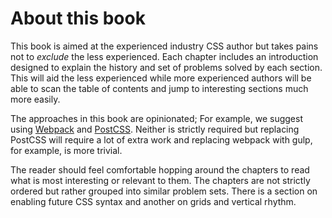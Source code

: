 # About this book

This book is aimed at the experienced industry CSS author but takes pains not to
*exclude* the less experienced. Each chapter includes an introduction designed
to explain the history and set of problems solved by each section. This will aid
the less experienced while more experienced authors will be able to scan the
table of contents and jump to interesting sections much more easily.

The approaches in this book are opinionated; For example, we suggest using
[Webpack](https://webpack.github.io/) and
[PostCSS](https://github.com/postcss/postcss). Neither is strictly
required but replacing PostCSS will require a lot of extra work and
replacing webpack with gulp, for example, is more trivial.

The reader should feel comfortable hopping around the chapters to read what is
most interesting or relevant to them. The chapters are not strictly
ordered but rather grouped into similar problem sets. There is a
section on enabling future CSS syntax and another on grids and
vertical rhythm.
